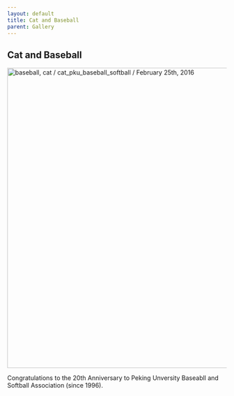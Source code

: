 ```yaml
---
layout: default
title: Cat and Baseball
parent: Gallery
---
```


## Cat and Baseball

<img alt="baseball, cat / cat_pku_baseball_softball / February 25th, 2016" src="https://i.pximg.net/img-master/img/2016/02/25/23/32/26/55485195_p0_master1200.jpg" srcset="https://i.pximg.net/c/540x540_70/img-master/img/2016/02/25/23/32/26/55485195_p0_master1200.jpg 540w,https://i.pximg.net/img-master/img/2016/02/25/23/32/26/55485195_p0_master1200.jpg" width="945" height="945" class="sc-1qpw8k9-1 fvHoJ" style="height: 689px;">

Congratulations to the 20th Anniversary to Peking Unversity Baseabll and Softball Association (since 1996).
